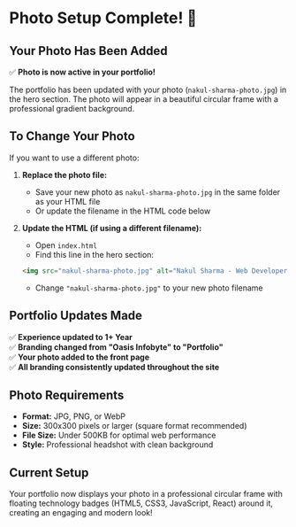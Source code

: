 # Photo Setup Complete! 📸

## Your Photo Has Been Added

✅ **Photo is now active in your portfolio!**

The portfolio has been updated with your photo (`nakul-sharma-photo.jpg`) in the hero section. The photo will appear in a beautiful circular frame with a professional gradient background.

## To Change Your Photo

If you want to use a different photo:

1. **Replace the photo file:**
   - Save your new photo as `nakul-sharma-photo.jpg` in the same folder as your HTML file
   - Or update the filename in the HTML code below

2. **Update the HTML (if using a different filename):**
   - Open `index.html`
   - Find this line in the hero section:
   ```html
   <img src="nakul-sharma-photo.jpg" alt="Nakul Sharma - Web Developer">
   ```
   - Change `"nakul-sharma-photo.jpg"` to your new photo filename

## Portfolio Updates Made

✅ **Experience updated to 1+ Year**  
✅ **Branding changed from "Oasis Infobyte" to "Portfolio"**  
✅ **Your photo added to the front page**  
✅ **All branding consistently updated throughout the site**

## Photo Requirements

- **Format:** JPG, PNG, or WebP
- **Size:** 300x300 pixels or larger (square format recommended)
- **File Size:** Under 500KB for optimal web performance
- **Style:** Professional headshot with clean background

## Current Setup

Your portfolio now displays your photo in a professional circular frame with floating technology badges (HTML5, CSS3, JavaScript, React) around it, creating an engaging and modern look! 